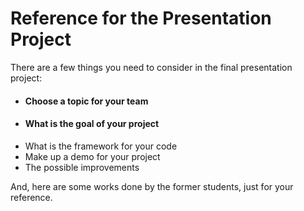 # Reference for the Presentation Project

There are a few things you need to consider in the final presentation project:

- #### Choose a topic for your team
- #### What is the goal of your project
- What is the framework for your code 
- Make up a demo for your project
- The possible improvements

And, here are some works done by the former students, just for your reference. 
